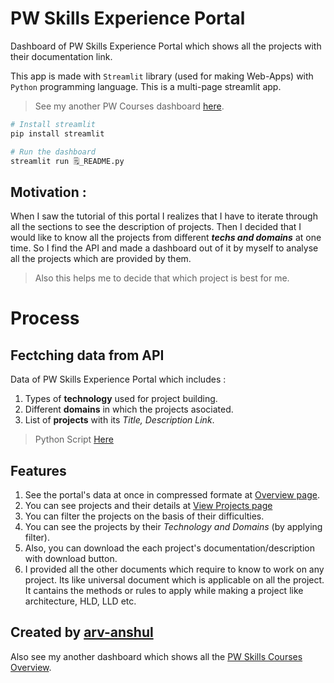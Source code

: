 # PW Skills Experience Portal

Dashboard of PW Skills Experience Portal which shows all the projects with their documentation link.

This app is made with `Streamlit` library (used for making Web-Apps) with `Python` programming language. This is a multi-page streamlit app.

> See my another PW Courses dashboard [here](https://github.com/arv-anshul/PW-courses-scrapper-app).

```bash
# Install streamlit
pip install streamlit

# Run the dashboard
streamlit run 🗒️_README.py
```

## Motivation :

When I saw the tutorial of this portal I realizes that I have to iterate through all the sections to see the description of projects. Then I decided that I would like to know all the projects from different **_techs and domains_** at one time. So I find the API and made a dashboard out of it by myself to analyse all the projects which are provided by them.

> Also this helps me to decide that which project is best for me.

# Process

## Fectching data from API

Data of PW Skills Experience Portal which includes :

1. Types of **technology** used for project building.
2. Different **domains** in which the projects asociated.
3. List of **projects** with its _Title, Description Link_.

> Python Script [Here](./utils/api_to_json_file.ipynb)

## Features

1. See the portal's data at once in compressed formate at [Overview page](./pages/1_%F0%9F%92%AC_Overview.py).
2. You can see projects and their details at [View Projects page](./pages/2_%F0%9F%97%82%EF%B8%8F_View%20Projects.py)
3. You can filter the projects on the basis of their difficulties.
4. You can see the projects by their _Technology and Domains_ (by applying filter).
5. Also, you can download the each project's documentation/description with download button.
6. I provided all the other documents which require to know to work on any project. Its like universal document which is applicable on all the project. It cantains the methods or rules to apply while making a project like architecture, HLD, LLD etc.

## Created by [arv-anshul](https://github.com/arv-anshul)

Also see my another dashboard which shows all the [PW Skills Courses Overview](https://github.com/arv-anshul/PW-courses-scrapper-app).
